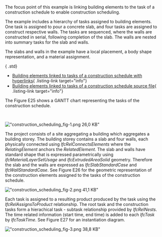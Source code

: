 ﻿The focus point of this example is linking building elements to the task of a construction schedule to enable construction scheduling.

The example includes a hierarchy of tasks assigned to building elements. One task is assigned to pour a concrete slab, and four tasks are assigned to construct respective walls. The tasks are sequenced, where the walls are constructed in serial, following completion of the slab. The walls are nested into summary tasks for the slab and walls.

The slabs and walls in the example have a local placement, a body shape representation, and a material assignment.

{ .std}
*  [Building elements linked to tasks of a construction schedule with hyperlinks](ifc/construction_scheduling_task.ifc.htm){ .listing-link target="info"} 
*  [Building elements linked to tasks of a construction schedule source file](ifc/construction_scheduling_task.ifc){ .listing-link target="info"} 

The Figure E25 shows a GANTT chart representing the tasks of the construction schedule.

&nbsp;

!["construction_scheduling_fig-1.png 26,0 KB"](fig/construction_scheduling_task-1.png "Figure E25 &mdash; Task occurrences&nbsp;")

The project consists of a site aggregating a building which aggregates a building storey. The building storey contains a slab and four walls, each physically connected using _IfcRelConnectsElements_ where the _RelatingElement_ anchors the _RelatedElement_. The slab and walls have standard shape that is expressed parametrically using _ifcMaterialLayerSetUsage_ and _IfcExtrudedAreaSolid_ geometry. Therefore the slab and the walls are expressed as _IfcSlabStandardCase_ and _IfcWallStandardCase_. See Figure E26 for the geometric representation of the construction elements assigned to the tasks of the construction schedule.

!["construction_scheduling_fig-2.png 41,1 KB"](fig/construction_scheduling_task-2.png "Figure E26 &mdash; Task products&nbsp;")

Each task is assigned to a resulting product produced by the task using the _IfcRelAssignsToProduct_ relationship. The root task and the construction tasks form a hierachical task - subtask relationship provided by _IfcRelNests_. The time related information (start time, end time) is added to each _IfcTask_ by _IfcTaskTime_. See Figure E27 for an instantiation diagram.

!["construction_scheduling_fig-3.png 38,8 KB"](fig/construction_scheduling_task-3.png "Figure E27 &mdash; Task assignment graph")